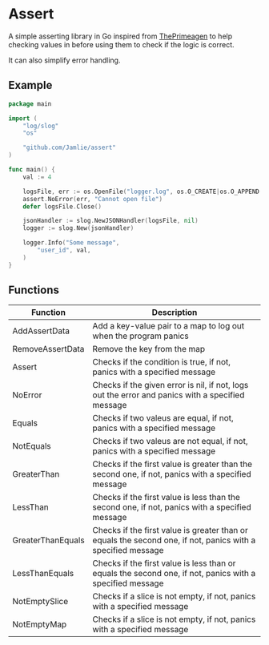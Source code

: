 # Assert

A simple asserting library in Go inspired from [ThePrimeagen](https://github.com/ThePrimagen) to help checking values in before using them to check if the logic is correct.

It can also simplify error handling.

## Example

```go
package main

import (
    "log/slog"
    "os"

    "github.com/Jamlie/assert"
)

func main() {
    val := 4

	logsFile, err := os.OpenFile("logger.log", os.O_CREATE|os.O_APPEND|os.O_WRONLY, 0644)
    assert.NoError(err, "Cannot open file")
    defer logsFile.Close()

	jsonHandler := slog.NewJSONHandler(logsFile, nil)
	logger := slog.New(jsonHandler)

    logger.Info("Some message",
        "user_id", val,
    )
}
```

## Functions

| Function          | Description                                                                                                 |
| ----------------- | ----------------------------------------------------------------------------------------------------------- |
| AddAssertData     | Add a key-value pair to a map to log out when the program panics                                            |
| RemoveAssertData  | Remove the key from the map                                                                                 |
| Assert            | Checks if the condition is true, if not, panics with a specified message                                    |
| NoError           | Checks if the given error is nil, if not, logs out the error and panics with a specified message            |
| Equals            | Checks if two valeus are equal, if not, panics with a specified message                                     |
| NotEquals         | Checks if two valeus are not equal, if not, panics with a specified message                                 |
| GreaterThan       | Checks if the first value is greater than the second one, if not, panics with a specified message           |
| LessThan          | Checks if the first value is less than the second one, if not, panics with a specified message              |
| GreaterThanEquals | Checks if the first value is greater than or equals the second one, if not, panics with a specified message |
| LessThanEquals    | Checks if the first value is less than or equals the second one, if not, panics with a specified message    |
| NotEmptySlice     | Checks if a slice is not empty, if not, panics with a specified message                                     |
| NotEmptyMap       | Checks if a slice is not empty, if not, panics with a specified message                                     |

